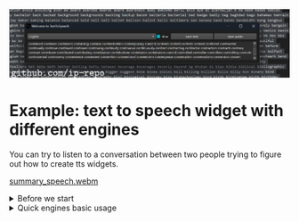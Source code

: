 
<img src="output.jpg" >





# Example: text to speech widget with different engines

You can try to listen to a conversation between two people trying to figure out how to create tts widgets.

[summary_speech.webm](https://github.com/ip-repo/guides/assets/123945379/14f7f8b5-6822-48ce-bb91-b3de7bcd3596)

<details><summary>Before we start</summary>

First we need to install to python libraries: PySide6 and gtts.
```
#python 3.12
git clone https://github.com/ip-repo/guides.git
cd example-tts-pyside6
python -m venv ttsv
ttsv\Scripts\activate
pip install PySide6 #6.6.2
pip install gtts #2.5.1
```

</details>

<details><summary>Quick engines basic usage</summary>

 <details>                <summary>gtts</summary>
	
gtts can be used as a cli.
```
#convert txt file to audio
gtts-cli "Hello world" --output hello-world.mp3
#convert txt file to slower audio
gtts-cli "Slow speech" --slow --output hello-world.mp3
gtts-cli -f text.txt --output text-as-speech.mp3
#convert txt file to audio with other supported language
gtts-cli -f text.txt -l fr --output french-speech.mp3 
#convert to other supported language
gtts-cli "Bonjour mounde" -l fr --output french.mp3
#list supported languages
gtts-cli --all
#help
gtts-cli --help
```
String to speech 
```python
from gtts import gTTS
mytext = "Bonjour monde"
language = "fr"
myobj = gTTS(text=mytext, lang=language, slow=False)
myobj.save("french.mp3")

```
Text file to speech mp3
```python
from gtts import gTTS
with open("textfile.txt", "r") as f:
    mytext = f.read()
language = "vi"
myobj = gTTS(text=mytext, lang=language, slow=False)
myobj.save("vietnamese.mp3")

```

</details>
<details>
	<summary>Pyttsx3</summary>

Using pyttsx3 from command line.

```python
import pyttsx3
import sys
def main():
	#pyttsx3 tts engine
	engine = pyttsx3.init()
	#get engine properties
	rate = int(sys.argv[1]) #rate:  0 - 200
	volume = float(sys.argv[2]) / 10.0 #volume 0.0 - 10.0
	voice  = int(sys.argv[3]) #depend on installed voices usally 0 or 1
	engine.setProperty("rate",rate)
	engine.setProperty("volume", volume)
	engine.setProperty("voice",engine.getProperty("voices")[voice].id)
	text = " " .join(sys.argv[4:])
	#speak
	engine.say(text)
	engine.runAndWait()
if __name__ == "__main__":
	main()
```
Now we can use it from terminal.
```console
python pytts_cli.py 150 10.0 1 hello world

```
</details>
<details>
	<summary>QTextToSpeech</summary>
	
A quick text to speech widget with.

```python
from PySide6.QtTextToSpeech import QTextToSpeech
from PySide6.QtWidgets import QApplication, QPushButton, QTextEdit, QVBoxLayout, QWidget,QStyleFactory

def speak_text():
	""" called when speak button clicked """
	speech.say(text_edit.toPlainText())

def handle_speech_state(state: QTextToSpeech.State):
	""" called when engine state changes """
	if state == QTextToSpeech.State.Ready:
		speak_btn.setEnabled(True)
	else:
		speak_btn.setEnabled(False)

if __name__ == '__main__':
	#application instance
	app = QApplication([])
	app.setStyle(QStyleFactory.keys()[2])
	#tts engine
	speech = QTextToSpeech()
	#widget
	widget = QWidget()
	#text area
	text_edit = QTextEdit()
	#speak btn
	speak_btn = QPushButton("speak")
	layout = QVBoxLayout()
	layout.addWidget(text_edit)
	layout.addWidget(speak_btn)
	widget.setLayout(layout)
	#signals to handlers
	speech.stateChanged.connect(handle_speech_state)
	speak_btn.clicked.connect( speak_text)
	
	widget.show()
	app.exec()


```
</details>
</details>





